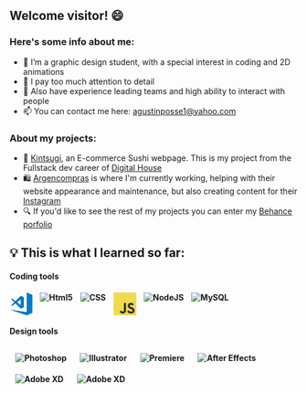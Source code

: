 ## Welcome visitor! 😄
### Here's some info about me:
- 🙂 I’m a graphic design student, with a special interest in coding and 2D animations
- 👀 I pay too much attention to detail
- 💬 Also have experience leading teams and high ability to interact with people
- 📫 You can contact me here: agustinposse1@yahoo.com

### About my projects:
- 🍣 [Kintsugi](https://github.com/MartinSobel/Proyecto-Integrador-DH), an E-commerce Sushi webpage. This is my project from the Fullstack dev career of [Digital House](https://www.digitalhouse.com/ar)
- 🛍 [Argencompras](https://www.argencompras.com.ar/) is where I'm currently working, helping with their website appearance and maintenance, but also creating content for their [Instagram](https://www.instagram.com/argencompras/)
- 🔍 If you'd like to see the rest of my projects you can enter my [Behance porfolio](https://www.behance.net/agustinposse)

## 💡 This is what I learned so far:
<h4>Coding tools<h4>
<div>
<img src="https://raw.githubusercontent.com/github/explore/80688e429a7d4ef2fca1e82350fe8e3517d3494d/topics/visual-studio-code/visual-studio-code.png" alt="VS Code" height="40" style="vertical-align:top; margin-right:10px">
<img src="https://www.w3.org/html/logo/downloads/HTML5_Badge_512.png" alt="Html5" height="40" style="vertical-align:top; margin-right:10px">
<img src="https://cdn.iconscout.com/icon/free/png-512/css-118-569410.png" alt="CSS" height="40" style="vertical-align:top; margin-right:10px">
<img src="https://raw.githubusercontent.com/github/explore/80688e429a7d4ef2fca1e82350fe8e3517d3494d/topics/javascript/javascript.png" alt="Javascript" height="40" style="vertical-align:top;margin-right:10px">
<img src="https://upload.wikimedia.org/wikipedia/commons/thumb/d/d9/Node.js_logo.svg/1280px-Node.js_logo.svg.png" alt="NodeJS" height="40" style="vertical-align:top; margin-right:10px">
<img src="https://encrypted-tbn0.gstatic.com/images?q=tbn:ANd9GcTbnJCqhnWKsG-g5aYx6if1WdboQ79mIMEs7A&usqp=CAU" alt="MySQL" height="40" style="vertical-align:top; margin-right:10px">
</div>
<h4>Design tools<h4>
<div>
<img src="https://logodownload.org/wp-content/uploads/2019/10/photoshop-logo-3.png" alt="Photoshop" height="40" style="vertical-align:top; margin:10px">
<img src="https://upload.wikimedia.org/wikipedia/commons/thumb/6/66/Illustrator_CC_icon.png/492px-Illustrator_CC_icon.png" alt="Illustrator" height="40" style="vertical-align:top; margin:10px">
<img src="https://logodownload.org/wp-content/uploads/2019/10/adobe-premiere-pro-logo-3.png" alt="Premiere" height="40" style="vertical-align:top; margin:10px">
<img src="https://upload.wikimedia.org/wikipedia/commons/2/29/Adobe_After_Effects_CC_icon.png" alt="After Effects" height="40" style="vertical-align:top; margin:10px">
<img src="https://upload.wikimedia.org/wikipedia/commons/thumb/c/c2/Adobe_XD_CC_icon.svg/1200px-Adobe_XD_CC_icon.svg.png" alt="Adobe XD" height="40" style="vertical-align:top; margin:10px">
<img src="https://cdn.iconscout.com/icon/free/png-256/figma-1693589-1442630.png" alt="Adobe XD" height="40" style="vertical-align:top; margin:10px">
</div>
